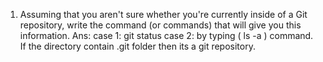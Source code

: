 1. Assuming that you aren't sure whether you're currently inside of a Git repository, write the command (or commands) that will give you this information.
	Ans: case 1:  git status
		case 2: by typing ( ls -a ) command. If the directory contain .git folder then its a git repository. 
